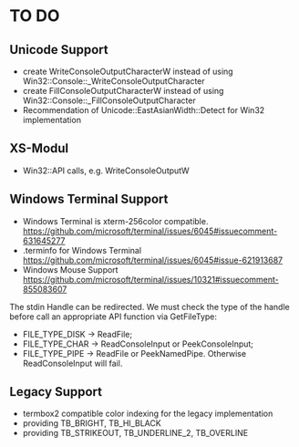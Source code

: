 # TO DO

## Unicode Support

- create WriteConsoleOutputCharacterW instead of using 
  Win32::Console::_WriteConsoleOutputCharacter
- create FillConsoleOutputCharacterW instead of using 
  Win32::Console::_FillConsoleOutputCharacter
- Recommendation of Unicode::EastAsianWidth::Detect for Win32 implementation

## XS-Modul

- Win32::API calls, e.g. WriteConsoleOutputW

## Windows Terminal Support
- Windows Terminal is xterm-256color compatible.
  https://github.com/microsoft/terminal/issues/6045#issuecomment-631645277
- .terminfo for Windows Terminal
  https://github.com/microsoft/terminal/issues/6045#issue-621913687
- Windows Mouse Support
  https://github.com/microsoft/terminal/issues/10321#issuecomment-855083607

The stdin Handle can be redirected. We must check the type of the handle before
call an appropriate API function via GetFileType:
- FILE_TYPE_DISK -> ReadFile;
- FILE_TYPE_CHAR -> ReadConsoleInput or PeekConsoleInput;
- FILE_TYPE_PIPE -> ReadFile or PeekNamedPipe.
Otherwise ReadConsoleInput will fail.

## Legacy Support
- termbox2 compatible color indexing for the legacy implementation
- providing TB_BRIGHT, TB_HI_BLACK
- providing TB_STRIKEOUT, TB_UNDERLINE_2, TB_OVERLINE

